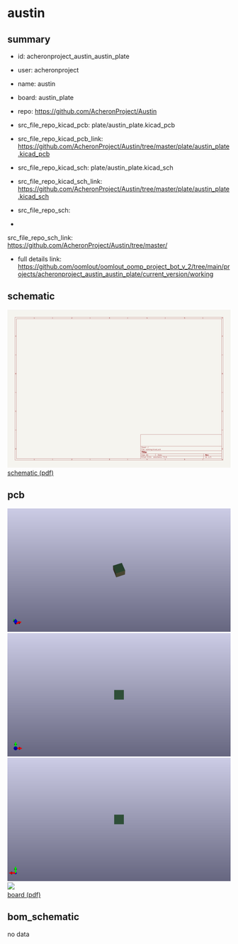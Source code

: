 # austin
 
## summary 
* id: acheronproject_austin_austin_plate
* user: acheronproject
* name: austin
* board: austin_plate
* repo: https://github.com/AcheronProject/Austin
* src_file_repo_kicad_pcb: plate/austin_plate.kicad_pcb
* src_file_repo_kicad_pcb_link: https://github.com/AcheronProject/Austin/tree/master/plate/austin_plate.kicad_pcb
* src_file_repo_kicad_sch: plate/austin_plate.kicad_sch
* src_file_repo_kicad_sch_link: https://github.com/AcheronProject/Austin/tree/master/plate/austin_plate.kicad_sch

* src_file_repo_sch: 
*
 src_file_repo_sch_link: https://github.com/AcheronProject/Austin/tree/master/
* full details link: https://github.com/oomlout/oomlout_oomp_project_bot_v_2/tree/main/projects/acheronproject_austin_austin_plate/current_version/working  

## schematic  
![](working_schematic_600.png)  
[schematic (pdf)](working_schematic.pdf)  

## pcb  
![](working_3d_600.png) 
![](working_3d_front_600.png)  
![](working_3d_back_600.png)  
![](working_600.png)  
[board (pdf)](working.pdf)  


## bom_schematic
no data


